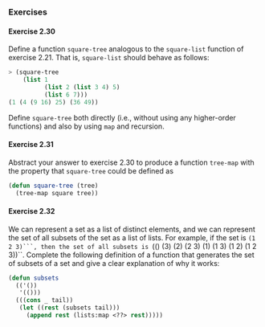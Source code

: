 ### Exercises

#### Exercise 2.30

Define a function ``square-tree`` analogous to the ``square-list`` function of exercise 2.21. That is, ``square-list`` should behave as follows:

```lisp
> (square-tree
    (list 1
          (list 2 (list 3 4) 5)
          (list 6 7)))
(1 (4 (9 16) 25) (36 49))
```

Define ``square-tree`` both directly (i.e., without using any higher-order functions) and also by using ``map`` and recursion.


#### Exercise 2.31

Abstract your answer to exercise 2.30 to produce a function ``tree-map`` with the property that ``square-tree`` could be defined as

```lisp
(defun square-tree (tree)
  (tree-map square tree))
```

#### Exercise 2.32

We can represent a set as a list of distinct elements, and we can represent the set of all subsets of the set as a list of lists. For example, if the set is ``(1 2 3)```, then the set of all subsets is ``(() (3) (2) (2 3) (1) (1 3) (1 2) (1 2 3))``. Complete the following definition of a function that generates the set of subsets of a set and give a clear explanation of why it works:

```lisp
(defun subsets
  (('())
   '(()))
  (((cons _ tail))
   (let ((rest (subsets tail)))
     (append rest (lists:map <??> rest)))))
```
